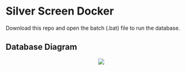 # Silver Screen Docker #

Download this repo and open the batch (.bat) file to run the database.

## Database Diagram

<p align="center">
  <img src="https://i.ibb.co/8mQqgSt/database-Diagram.png">
</p>
